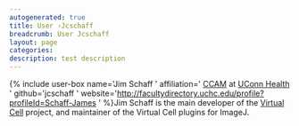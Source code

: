 ```yaml
---
autogenerated: true
title: User ›Jcschaff
breadcrumb: User Jcschaff
layout: page
categories: 
description: test description
---
```


{% include user-box name='Jim Schaff ' affiliation=' [CCAM](https://health.uconn.edu/cell-analysis-modeling/) at [UConn Health](https://health.uconn.edu) ' github='jcschaff ' website='http://facultydirectory.uchc.edu/profile?profileId=Schaff-James ' %}Jim Schaff is the main developer of the [Virtual Cell](Virtual_Cell "wikilink") project, and maintainer of the Virtual Cell plugins for ImageJ.
